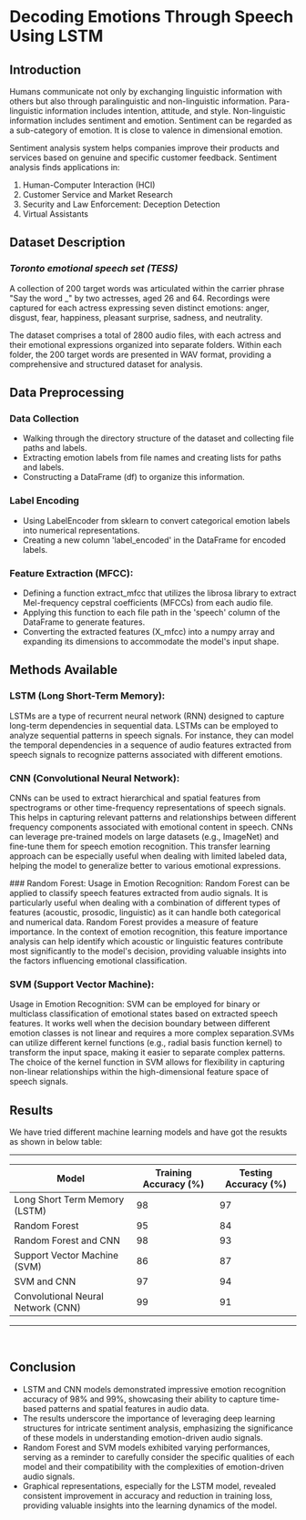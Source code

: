 # Decoding Emotions Through Speech Using LSTM

## Introduction

Humans communicate not only by exchanging linguistic information with others but also through paralinguistic and non-linguistic information. Para-linguistic information includes intention, attitude, and style. Non-linguistic information includes sentiment and emotion. Sentiment can be regarded as a sub-category of emotion. It is close to valence in dimensional emotion.  ​

Sentiment analysis system helps companies improve their products and services based on genuine and specific customer feedback.​
Sentiment analysis finds applications in:​
1. Human-Computer Interaction (HCI)​
2. Customer Service and Market Research​
3. Security and Law Enforcement: Deception Detection​
4. Virtual Assistants​


## Dataset Description

### *Toronto emotional speech set (TESS)​*

A collection of 200 target words was articulated within the carrier phrase "Say the word _" by two actresses, aged 26 and 64. Recordings were captured for each actress expressing seven distinct emotions: anger, disgust, fear, happiness, pleasant surprise, sadness, and neutrality.​

The dataset comprises a total of 2800 audio files, with each actress and their emotional expressions organized into separate folders. Within each folder, the 200 target words are presented in WAV format, providing a comprehensive and structured dataset for analysis.​


## Data Preprocessing
### Data Collection​
- Walking through the directory structure of the dataset and collecting file paths and labels. ​
- Extracting emotion labels from file names and creating lists for paths and labels. ​
- Constructing a DataFrame (df) to organize this information.​

### Label Encoding​
- Using LabelEncoder from sklearn to convert categorical emotion labels into numerical representations.​
- Creating a new column 'label_encoded' in the DataFrame for encoded labels.​

### Feature Extraction (MFCC):​
- Defining a function extract_mfcc that utilizes the librosa library to extract Mel-frequency cepstral coefficients (MFCCs) from each audio file.
- Applying this function to each file path in the 'speech' column of the DataFrame to generate features.​
- Converting the extracted features (X_mfcc) into a numpy array and expanding its dimensions to accommodate the model's input shape.​
​
## Methods Available

### ​LSTM (Long Short-Term Memory):​
LSTMs are a type of recurrent neural network (RNN) designed to capture long-term dependencies in sequential data.​ LSTMs can be employed to analyze sequential patterns in speech signals. For instance, they can model the temporal dependencies in a sequence of audio features extracted from speech signals to recognize patterns associated with different emotions.​

### CNN (Convolutional Neural Network):​
CNNs can be used to extract hierarchical and spatial features from spectrograms or other time-frequency representations of speech signals. This helps in capturing relevant patterns and relationships between different frequency components associated with emotional content in speech.​ CNNs can leverage pre-trained models on large datasets (e.g., ImageNet) and fine-tune them for speech emotion recognition. This transfer learning approach can be especially useful when dealing with limited labeled data, helping the model to generalize better to various emotional expressions.​

​### Random Forest:​
Usage in Emotion Recognition: Random Forest can be applied to classify speech features extracted from audio signals. It is particularly useful when dealing with a combination of different types of features (acoustic, prosodic, linguistic) as it can handle both categorical and numerical data. Random Forest provides a measure of feature importance. In the context of emotion recognition, this feature importance analysis can help identify which acoustic or linguistic features contribute most significantly to the model's decision, providing valuable insights into the factors influencing emotional classification.​

### SVM (Support Vector Machine):​
Usage in Emotion Recognition: SVM can be employed for binary or multiclass classification of emotional states based on extracted speech features. It works well when the decision boundary between different emotion classes is not linear and requires a more complex separation.​ SVMs can utilize different kernel functions (e.g., radial basis function kernel) to transform the input space, making it easier to separate complex patterns. The choice of the kernel function in SVM allows for flexibility in capturing non-linear relationships within the high-dimensional feature space of speech signals. ​

## Results 
We have tried different machine learning models and have got the resukts as shown in below table:

---

| Model                            | Training Accuracy (%) | Testing Accuracy (%) |
|----------------------------------|-----------------------|----------------------|
| Long Short Term Memory (LSTM)    | 98                    | 97                   |
| Random Forest                    | 95                    | 84                   |
| Random Forest and CNN            | 98                    | 93                   |
| Support Vector Machine (SVM)     | 86                    | 87                   |
| SVM and CNN                      | 97                    | 94                   |
| Convolutional Neural Network (CNN)| 99                   | 91                   |

---

​
## Conclusion
- LSTM and CNN models demonstrated impressive emotion recognition accuracy of 98% and 99%, showcasing their ability to capture time-based patterns and spatial features in audio data.​
- The results underscore the importance of leveraging deep learning structures for intricate sentiment analysis, emphasizing the significance of these models in understanding emotion-driven audio signals.​
- Random Forest and SVM models exhibited varying performances, serving as a reminder to carefully consider the specific qualities of each model and their compatibility with the complexities of emotion-driven audio signals.​
- Graphical representations, especially for the LSTM model, revealed consistent improvement in accuracy and reduction in training loss, providing valuable insights into the learning dynamics of the model.​

​
​
